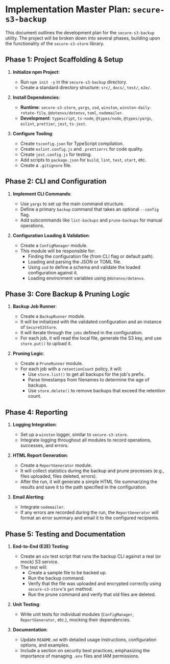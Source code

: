 # Implementation Master Plan: `secure-s3-backup`

This document outlines the development plan for the `secure-s3-backup` utility. The project will be broken down into several phases, building upon the functionality of the `secure-s3-store` library.

## Phase 1: Project Scaffolding & Setup

1.  **Initialize npm Project**:
    *   Run `npm init -y` in the `secure-s3-backup` directory.
    *   Create a standard directory structure: `src/`, `docs/`, `test/`, `e2e/`.

2.  **Install Dependencies**:
    *   **Runtime**: `secure-s3-store`, `yargs`, `zod`, `winston`, `winston-daily-rotate-file`, `@dotenvx/dotenvx`, `toml`, `nodemailer`.
    *   **Development**: `typescript`, `ts-node`, `@types/node`, `@types/yargs`, `eslint`, `prettier`, `jest`, `ts-jest`.

3.  **Configure Tooling**:
    *   Create `tsconfig.json` for TypeScript compilation.
    *   Create `eslint.config.js` and `.prettierrc` for code quality.
    *   Create `jest.config.js` for testing.
    *   Add scripts to `package.json` for `build`, `lint`, `test`, `start`, etc.
    *   Create a `.gitignore` file.

## Phase 2: CLI and Configuration

1.  **Implement CLI Commands**:
    *   Use `yargs` to set up the main command structure.
    *   Define a primary `backup` command that takes an optional `--config` flag.
    *   Add subcommands like `list-backups` and `prune-backups` for manual operations.

2.  **Configuration Loading & Validation**:
    *   Create a `ConfigManager` module.
    *   This module will be responsible for:
        *   Finding the configuration file (from CLI flag or default path).
        *   Loading and parsing the JSON or TOML file.
        *   Using `zod` to define a schema and validate the loaded configuration against it.
        *   Loading environment variables using `@dotenvx/dotenvx`.

## Phase 3: Core Backup & Pruning Logic

1.  **Backup Job Runner**:
    *   Create a `BackupRunner` module.
    *   It will be initialized with the validated configuration and an instance of `SecureS3Store`.
    *   It will iterate through the `jobs` defined in the configuration.
    *   For each job, it will read the local file, generate the S3 key, and use `store.put()` to upload it.

2.  **Pruning Logic**:
    *   Create a `PruneRunner` module.
    *   For each job with a `retentionCount` policy, it will:
        *   Use `store.list()` to get all backups for the job's prefix.
        *   Parse timestamps from filenames to determine the age of backups.
        *   Use `store.delete()` to remove backups that exceed the retention count.

## Phase 4: Reporting

1.  **Logging Integration**:
    *   Set up a `winston` logger, similar to `secure-s3-store`.
    *   Integrate logging throughout all modules to record operations, successes, and errors.

2.  **HTML Report Generation**:
    *   Create a `ReportGenerator` module.
    *   It will collect statistics during the backup and prune processes (e.g., files uploaded, files deleted, errors).
    *   After the run, it will generate a simple HTML file summarizing the results and save it to the path specified in the configuration.

3.  **Email Alerting**:
    *   Integrate `nodemailer`.
    *   If any errors are recorded during the run, the `ReportGenerator` will format an error summary and email it to the configured recipients.

## Phase 5: Testing and Documentation

1.  **End-to-End (E2E) Testing**:
    *   Create an `e2e` test script that runs the backup CLI against a real (or mock) S3 service.
    *   The test will:
        *   Create a sample file to be backed up.
        *   Run the backup command.
        *   Verify that the file was uploaded and encrypted correctly using `secure-s3-store`'s `get` method.
        *   Run the prune command and verify that old files are deleted.

2.  **Unit Testing**:
    *   Write unit tests for individual modules (`ConfigManager`, `ReportGenerator`, etc.), mocking their dependencies.

3.  **Documentation**:
    *   Update `README.md` with detailed usage instructions, configuration options, and examples.
    *   Include a section on security best practices, emphasizing the importance of managing `.env` files and IAM permissions.
